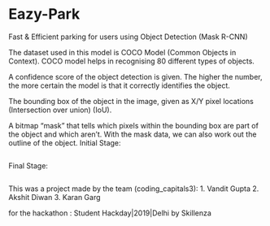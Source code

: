 # Eazy-Park

Fast & Efficient parking for users using Object Detection (Mask R-CNN)

The dataset used in this model is COCO Model (Common Objects in Context). COCO model helps in recognising 80 different types of objects.

A confidence score of the object detection is given. The higher the number, the more certain the model is that it correctly identifies the object.

The bounding box of the object in the image, given as X/Y pixel locations (Intersection over union) (IoU).

A bitmap “mask” that tells which pixels within the bounding box are part of the object and which aren’t. With the mask data, we can also work out the outline of the object.
Initial Stage:

<img src="D:\download\Initial.png" alt="" style="max-width:100%;">

Final Stage:

<img src="/VanditGupta/Eazy_Park/raw/master/Images/Final.png" alt="" style="max-width:100%;">




This was a project made by the team (coding_capitals3): 1. Vandit Gupta 2. Akshit Diwan 3. Karan Garg

for the hackathon : Student Hackday|2019|Delhi by Skillenza
